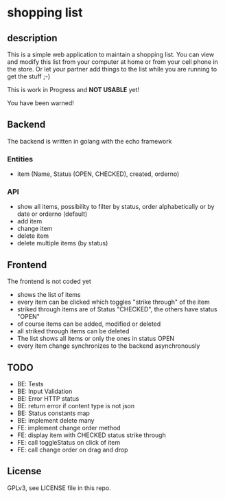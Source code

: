 # shopping list #

## description ##

This is a simple web application to maintain a shopping list. You can view and modify this list from your computer at home or from your cell phone in the store. Or let your partner add things to the list while you are running to get the stuff ;-)

This is work in Progress and **NOT USABLE** yet!

You have been warned!

## Backend ##

The backend is written in golang with the echo framework

### Entities ###

* item (Name, Status (OPEN, CHECKED), created, orderno)

### API ###

* show all items, possibility to filter by status, order alphabetically or by date or orderno  (default)
* add item
* change item
* delete item
* delete multiple items (by status)

## Frontend ##

The frontend is not coded yet

* shows the list of items
* every item can be clicked which toggles "strike through" of the item
* striked through items are of Status "CHECKED", the others have status "OPEN"
* of course items can be added, modified or deleted
* all striked through items can be deleted
* The list shows all items or only the ones in status OPEN
* every item change synchronizes to the backend asynchronously

## TODO ##

* BE: Tests
* BE: Input Validation
* BE: Error HTTP status
* BE: return error if content type is not json
* BE: Status constants map
* BE: implement delete many
* FE: implement change order method
* FE: display item with CHECKED status strike through
* FE: call toggleStatus on click of item
* FE: call change order on drag and drop


## License ##

GPLv3, see LICENSE file in this repo.